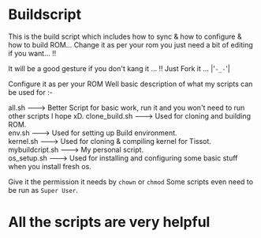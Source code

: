 # Buildscript
This is the build script which includes how to sync &amp; how to configure &amp; how to build ROM... Change it as per your rom you just need a bit of editing if you want... !! 

It will be a good gesture if you don't kang it ... !! Just Fork it ... |'`-_-`'|

Configure it as per your ROM
Well basic description of what my scripts can be used for :-

all.sh ---> Better Script for basic work, run it and you won't need to run other scripts I hope xD.
clone_build.sh ---> Used for cloning and building ROM. </br>
env.sh --->  Used for setting up Build environment. </br>
kernel.sh ---> Used for cloning &amp; compiling kernel for Tissot. </br>
mybuildcript.sh ---> My personal script. </br>
os_setup.sh ---> Used for installing and configuring some basic stuff when you install fresh os. </br>

Give it the permission it needs by `chown` or `chmod`
Some scripts even need to be run as `Super User`.

# All the scripts are very helpful
